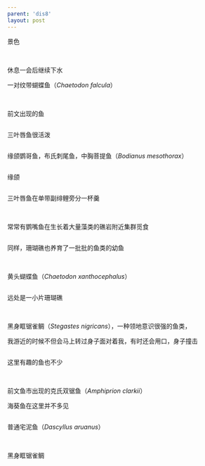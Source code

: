 ```yaml
---
parent: 'dis8'
layout: post
---
```


景色

<img class='disc' data-src='https://lykoseremos.github.io/gmalb-01/dis8/151.jpg'>

<img class='disc' data-src='https://lykoseremos.github.io/gmalb-01/dis8/152.jpg'>

<img class='disc' data-src='https://lykoseremos.github.io/gmalb-01/dis8/153.jpg'>

休息一会后继续下水

一对纹带蝴蝶鱼（<i>Chaetodon falcula</i>）

<img class='disc' data-src='https://lykoseremos.github.io/gmalb-01/dis8/154.jpg'>

<img class='disc' data-src='https://lykoseremos.github.io/gmalb-01/dis8/155.jpg'>

前文出现的鱼

<img class='disc' data-src='https://lykoseremos.github.io/gmalb-01/dis8/156.jpg'>

三叶唇鱼很活泼

<img class='disc' data-src='https://lykoseremos.github.io/gmalb-01/dis8/157.jpg'>

缘颌鹦哥鱼，布氏刺尾鱼，中胸菩提鱼（<i>Bodianus mesothorax</i>）

<img class='disc' data-src='https://lykoseremos.github.io/gmalb-01/dis8/158.jpg'>

缘颌

<img class='disc' data-src='https://lykoseremos.github.io/gmalb-01/dis8/159.jpg'>

三叶唇鱼在单带副绯鲤旁分一杯羹

<img class='disc' data-src='https://lykoseremos.github.io/gmalb-01/dis8/160.jpg'>

<img class='disc' data-src='https://lykoseremos.github.io/gmalb-01/dis8/161.jpg'>

<img class='disc' data-src='https://lykoseremos.github.io/gmalb-01/dis8/162.jpg'>

<img class='disc' data-src='https://lykoseremos.github.io/gmalb-01/dis8/163.jpg'>

<img class='disc' data-src='https://lykoseremos.github.io/gmalb-01/dis8/164.jpg'>

<img class='disc' data-src='https://lykoseremos.github.io/gmalb-01/dis8/165.jpg'>

常常有鹦嘴鱼在生长着大量藻类的礁岩附近集群觅食

<img class='disc' data-src='https://lykoseremos.github.io/gmalb-01/dis8/166.jpg'>

同样，珊瑚礁也养育了一批批的鱼类的幼鱼

<img class='disc' data-src='https://lykoseremos.github.io/gmalb-01/dis8/167.jpg'>

<img class='disc' data-src='https://lykoseremos.github.io/gmalb-01/dis8/168.jpg'>

黄头蝴蝶鱼（<i>Chaetodon xanthocephalus</i>）

<img class='disc' data-src='https://lykoseremos.github.io/gmalb-01/dis8/169.jpg'>

远处是一小片珊瑚礁

<img class='disc' data-src='https://lykoseremos.github.io/gmalb-01/dis8/170.jpg'>

<img class='disc' data-src='https://lykoseremos.github.io/gmalb-01/dis8/171.jpg'>

黑身眶锯雀鲷（<i>Stegastes nigricans</i>），一种领地意识很强的鱼类，

我游近的时候不但会马上转过身子面对着我，有时还会用口，身子撞击

<img class='disc' data-src='https://lykoseremos.github.io/gmalb-01/dis8/172.jpg'>

这里有趣的鱼也不少

<img class='disc' data-src='https://lykoseremos.github.io/gmalb-01/dis8/173.jpg'>

<img class='disc' data-src='https://lykoseremos.github.io/gmalb-01/dis8/174.jpg'>

<img class='disc' data-src='https://lykoseremos.github.io/gmalb-01/dis8/175.jpg'>

<img class='disc' data-src='https://lykoseremos.github.io/gmalb-01/dis8/176.jpg'>

前文鱼市出现的克氏双锯鱼（<i>Amphiprion clarkii</i>）

海葵鱼在这里并不多见

<img class='disc' data-src='https://lykoseremos.github.io/gmalb-01/dis8/177.jpg'>

普通宅泥鱼（<i>Dascyllus aruanus</i>）

<img class='disc' data-src='https://lykoseremos.github.io/gmalb-01/dis8/178.jpg'>

<img class='disc' data-src='https://lykoseremos.github.io/gmalb-01/dis8/179.jpg'>

黑身眶锯雀鲷

<img class='disc' data-src='https://lykoseremos.github.io/gmalb-01/dis8/180.jpg'>
